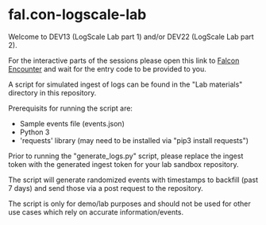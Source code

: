 # fal.con-logscale-lab


Welcome to DEV13 (LogScale Lab part 1) and/or DEV22 (LogScale Lab part 2).

For the interactive parts of the sessions please open this link to
[Falcon Encounter](https://falcon.events/landing)
and wait for the entry code to be provided to you.

A script for simulated ingest of logs can be found in the "Lab materials" directory in this repository.

Prerequisits for running the script are:
* Sample events file (events.json)
* Python 3
* 'requests' library (may need to be installed via "pip3 install requests")

Prior to running the "generate_logs.py" script, please replace the ingest token with the generated ingest token for your lab sandbox repository.

The script  will generate randomized events with timestamps to backfill (past 7 days) and send those via a post request to the repository.

The script is only for demo/lab purposes and should not be used for other use cases which rely on accurate information/events.

